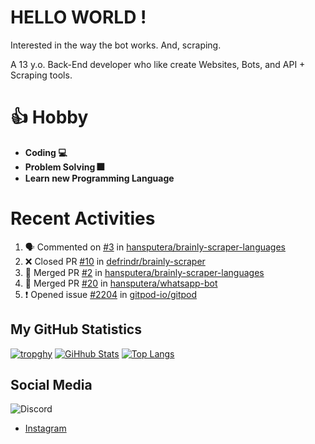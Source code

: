 # HELLO WORLD !

Interested in the way the bot works. And, scraping.

A 13 y.o. Back-End developer who like create Websites, Bots, and API + Scraping tools.

# 👍 Hobby

- **Coding 💻**
- **Problem Solving 🎆**
- **Learn new Programming Language**

# Recent Activities

<!--START_SECTION:activity-->
1. 🗣 Commented on [#3](https://github.com/hansputera/brainly-scraper-languages/issues/3) in [hansputera/brainly-scraper-languages](https://github.com/hansputera/brainly-scraper-languages)
2. ❌ Closed PR [#10](https://github.com/defrindr/brainly-scraper/pull/10) in [defrindr/brainly-scraper](https://github.com/defrindr/brainly-scraper)
3. 🎉 Merged PR [#2](https://github.com/hansputera/brainly-scraper-languages/pull/2) in [hansputera/brainly-scraper-languages](https://github.com/hansputera/brainly-scraper-languages)
4. 🎉 Merged PR [#20](https://github.com/hansputera/whatsapp-bot/pull/20) in [hansputera/whatsapp-bot](https://github.com/hansputera/whatsapp-bot)
5. ❗️ Opened issue [#2204](https://github.com/gitpod-io/gitpod/issues/2204) in [gitpod-io/gitpod](https://github.com/gitpod-io/gitpod)
<!--END_SECTION:activity-->

## My GitHub Statistics

[![tropghy](https://github-profile-trophy.vercel.app/?username=hansputera&theme=dracula)](https://github.com/hansputera)
[![GiHhub Stats](https://github-readme-stats.vercel.app/api?username=hansputera&show_icons=true&theme=dark&count_private=true)](https://github.com/hansputera)
[![Top Langs](https://github-readme-stats.vercel.app/api/top-langs/?username=hansputera&layout=compact&theme=dark)](https://github.com/hansputera)

## Social Media

![Discord](https://discord.c99.nl/widget/theme-3/761198669302464533.png)
- [Instagram](https://instagram.com/hanif.dwy.putra12)
